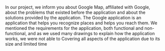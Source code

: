 In our project, we inform you about Google Map, 
affiliated with Google, about the problems that existed before the application and about the solutions provided by 
the application. The Google application is an application that helps you recognize places and helps you reach them.
We mentioned the requirements for the application, both functional and non-functional, 
and as we used many drawings to explain how the application works, 
we were not able to Covering all aspects of the application due to its size and limited time
